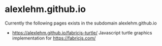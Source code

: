 alexlehm.github.io
==================

Currently the following pages exists in the subdomain alexlehm.github.io

  * https://alexlehm.github.io/fabricjs-turtle/ Javascript turtle graphics implementation for https://fabricjs.com/

